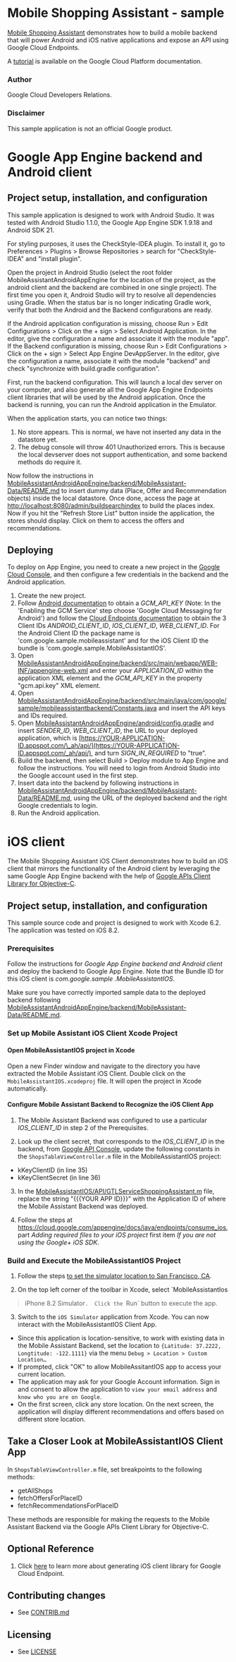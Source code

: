 # Mobile Shopping Assistant - sample

[Mobile Shopping Assistant](https://github.com/GoogleCloudPlatform/MobileShoppingAssistant-sample)
demonstrates how to build a mobile backend that will power Android and iOS
native applications and expose an API using Google Cloud Endpoints.

A [tutorial](https://cloud.google.com/developers/articles/mobile-application-solutions/)
is available on the Google Cloud Platform documentation.

### Author
Google Cloud Developers Relations.

### Disclaimer
This sample application is not an official Google product.

# Google App Engine backend and Android client

## Project setup, installation, and configuration

This sample application is designed to work with Android Studio. It was
tested with Android Studio 1.1.0, the Google App Engine SDK 1.9.18 and Android
SDK 21.

For styling purposes, it uses the CheckStyle-IDEA plugin. To install it,
go to Preferences > Plugins > Browse Repositories > search for "CheckStyle-IDEA"
and "install plugin".

Open the project in Android Studio (select the root folder MobileAssistantAndroidAppEngine 
for the location of the project, as the android client and the backend are
combined in one single project). The first time you open it, Android Studio
will try to resolve all dependencies using Gradle. When the status bar is
no longer indicating Gradle work, verify that both the Android and the Backend 
configurations are ready.

If the Android application configuration is missing,
choose Run > Edit Configurations > Click on the + sign > Select Android
Application. In the editor, give the configuration a name and associate it
with the module "app". If the Backend configuration is missing, choose Run >
Edit Configurations > Click on the + sign > Select App Engine DevAppServer.
In the editor, give the configuration a name, associate it with the module
"backend" and check "synchronize with build.gradle configuration".

First, run the backend configuration. This will launch a local dev server on
your computer, and also generate all the Google App Engine Endpoints client
libraries that will be used by the Android application. Once the backend is
running, you can run the Android application in the Emulator.

When the application starts, you can notice two things:

1.  No store appears. This is normal, we have not inserted any data in the
datastore yet.
2.  The debug console will throw 401 Unauthorized errors. This is because the
local devserver does not support authentication, and some backend methods do
require it.

Now follow the instructions in [MobileAssistantAndroidAppEngine/backend/MobileAssistant-Data/README.md](MobileAssistantAndroidAppEngine/backend/MobileAssistant-Data/README.md)
to insert dummy data (Place, Offer and Recommendation objects) inside the local datastore. Once 
done, access the page at [http://localhost:8080/admin/buildsearchindex](http://localhost:8080/admin/buildsearchindex)
to build the places index. Now if you hit the "Refresh Store List" button 
inside the application, the stores should display. Click on them to access
the offers and recommendations.

## Deploying

To deploy on App Engine, you need to create a new project in the
[Google Cloud Console](https://console.developers.google.com/),
and then configure a few credentials in the backend and the
Android application.

1.  Create the new project.
2.  Follow [Android documentation](http://developer.android.com/google/gcm/gs.html)
to obtain a *GCM_API_KEY* (Note: In the 'Enabling the GCM Service' step choose
 'Google Cloud Messaging for Android') and follow the
 [Cloud Endpoints documentation](https://developers.google.com/appengine/docs/java/endpoints/auth#creating-client-id)
 to obtain the 3 Client IDs *ANDROID_CLIENT_ID*, *IOS_CLIENT_ID*,
 *WEB_CLIENT_ID*. For the Android Client ID the package name is
 'com.google.sample.mobileassistant' and for the iOS Client ID the bundle is
 'com.google.sample.MobileAssistantIOS'.
3.  Open [MobileAssistantAndroidAppEngine/backend/src/main/webapp/WEB-INF/appengine-web.xml](MobileAssistantAndroidAppEngine/backend/src/main/webapp/WEB-INF/appengine-web.xml)
and enter your *APPLICATION_ID* within the application XML element and the
*GCM_API_KEY* in the property "gcm.api.key" XML element.
4.  Open [MobileAssistantAndroidAppEngine/backend/src/main/java/com/google/sample/mobileassistantbackend/Constants.java](MobileAssistantAndroidAppEngine/backend/src/main/java/com/google/sample/mobileassistantbackend/Constants.java)
and insert the API keys and IDs required.
5.  Open [MobileAssistantAndroidAppEngine/android/config.gradle](MobileAssistantAndroidAppEngine/android/config.gradle) and insert *SENDER_ID*,
*WEB_CLIENT_ID*, the URL to your deployed application,
which is [https://YOUR-APPLICATION-ID.appspot.com/\_ah/api/](https://YOUR-APPLICATION-ID.appspot.com/_ah/api/),
and turn *SIGN_IN_REQUIRED* to "true".
6.  Build the backend, then select Build > Deploy module to App Engine and
follow the instructions. You will need to login from Android Studio into the
Google account used in the first step.
7.  Insert data into the backend by following instructions in
[MobileAssistantAndroidAppEngine/backend/MobileAssistant-Data/README.md](MobileAssistantAndroidAppEngine/backend/MobileAssistant-Data/README.md), using the URL of the deployed backend and the right Google credentials
to login.
8.  Run the Android application.

# iOS client

The Mobile Shopping Assistant iOS Client demonstrates how to build an iOS client
that mirrors the functionality of the Android client by leveraging the same
Google App Engine backend with the help of
[Google APIs Client Library for Objective-C](https://code.google.com/p/google-api-objectivec-client).


## Project setup, installation, and configuration
This sample source code and project is designed to work with Xcode 6.2.  The
application was tested on iOS 8.2.

### Prerequisites

Follow the instructions for
*Google App Engine backend and Android client* and deploy the backend to
Google App Engine.
Note that the Bundle ID for this iOS client is *com.google.sample
.MobileAssistantIOS*.

Make sure you have correctly imported sample data to the
deployed backend following
[MobileAssistantAndroidAppEngine/backend/MobileAssistant-Data/README.md](MobileAssistantAndroidAppEngine/backend/MobileAssistant-Data/README.md).

### Set up Mobile Assistant iOS Client Xcode Project

#### Open MobileAssistantIOS project in Xcode
Open a new Finder window and navigate to the directory you have extracted the
Mobile Assistant iOS Client.  Double click on the `MobileAssistantIOS.xcodeproj`
file. It will  open the project in Xcode automatically.

#### Configure Mobile Assistant Backend to Recognize the iOS Client App
1. The Mobile Assistant Backend was configured to use a particular
*IOS_CLIENT_ID* in step 2 of the Prerequisites.

2. Look up the client secret, that corresponds to the *IOS_CLIENT_ID* in the
backend, from [Google API Console](http://code.google.com/apis/console),
update the following constants in the `ShopsTableViewController.m` file in
the MobileAssistantIOS project:

* kKeyClientID (in line 35)
* kKeyClientSecret (in line 36)

3. In the [MobileAssistantIOS/API/GTLServiceShoppingAssistant.m](MobileAssistantIOS/API/GTLServiceShoppingAssistant.m) file,
replace the string "{{{YOUR APP ID}}}" with the Application ID of where the
Mobile Assistant Backend was deployed.

4. Follow the steps at https://cloud.google.com/appengine/docs/java/endpoints/consume_ios, 
part *Adding required files to your iOS project* first item *If you are not
using the Google+ iOS SDK*.

### Build and Execute the MobileAssistantIOS Project

1. Follow the steps [to set the simulator location to San Francisco, CA](https://developer.apple.com/library/ios/recipes/xcode_help-scheme_editor/Articles/simulating_location_on_run.html#//apple_ref/doc/uid/TP40010402-CH10).

2. On the top left corner of the toolbar in Xcode, select `MobileAssistantIos
> iPhone 8.2 Simulator`.  Click the `Run` button to execute the app.

3. Switch to the `iOS Simulator` application from Xcode.  You can now
interact with the MobileAssistantIOS Client App.

* Since this application is location-sensitive, to work with existing data
in the Mobile Assistant Backend, set the location to `{Latitude: 37.2222,
Longtitude: -122.1111}` via the menu `Debug > Location > Custom Location…`
* If prompted, click "OK" to allow MobileAssitantIOS app to access your 
current location.
* The application may ask for your Google Account information. 
Sign in and consent to allow the application to `view your email address` 
and `know who you are on Google`.
* On the first screen, click any store location.  On the next screen, 
the application will display different recommendations and offers based on 
different store location.

## Take a Closer Look at MobileAssistantIOS Client App
In `ShopsTableViewController.m` file, set breakpoints to the following methods:

* getAllShops
* fetchOffersForPlaceID
* fetchRecommendationsForPlaceID

These methods are responsible for making the requests to the Mobile Assistant 
Backend via the Google APIs Client Library for Objective-C.

## Optional Reference
1. Click [here](https://developers.google.com/appengine/docs/java/endpoints/consume_ios#configuring-your-web-app) 
to learn more about generating iOS client library for Google Cloud Endpoint.


## Contributing changes

* See [CONTRIB.md](CONTRIB.md)


## Licensing

* See [LICENSE](LICENSE)
